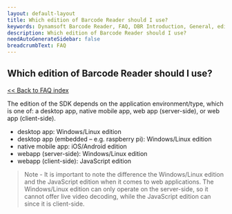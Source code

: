 ```yaml
---
layout: default-layout
title: Which edition of Barcode Reader should I use?
keywords: Dynamsoft Barcode Reader, FAQ, DBR Introduction, General, editions
description: Which edition of Barcode Reader should I use?
needAutoGenerateSidebar: false
breadcrumbText: FAQ
---
```


## Which edition of Barcode Reader should I use?

[<< Back to FAQ index](index.md)

The edition of the SDK depends on the application environment/type, which is one of: a desktop app, native mobile app, web app (server-side), or web app (client-side).

- desktop app: Windows/Linux edition
- desktop app (embedded – e.g. raspberry pi): Windows/Linux edition
- native mobile app: iOS/Android edition
- webapp (server-side): Windows/Linux edition
- webapp (client-side): JavaScript edition

> Note - It is important to note the difference the Windows/Linux edition and the JavaScript edition when it comes to web applications. The Windows/Linux edition can only operate on the server-side, so it cannot offer live video decoding, while the JavaScript edition can since it is client-side.
